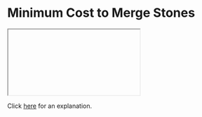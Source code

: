 # Minimum Cost to Merge Stones 

<iframe></iframe>

Click [here](Explanation.md) for an explanation.

